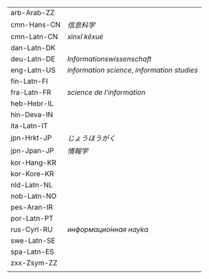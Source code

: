 | | |
|-|-|
| arb-Arab-ZZ |  |
| cmn-Hans-CN | _信息科学_ |
| cmn-Latn-CN | _xìnxī kēxué_ |
| dan-Latn-DK |  |
| deu-Latn-DE | _Informationswissenschaft_ |
| eng-Latn-US | _information science_, _information studies_ |
| fin-Latn-FI |  |
| fra-Latn-FR | _science de l'information_ |
| heb-Hebr-IL |  |
| hin-Deva-IN |  |
| ita-Latn-IT |  |
| jpn-Hrkt-JP | _じょうほうがく_ |
| jpn-Jpan-JP | _情報学_ |
| kor-Hang-KR |  |
| kor-Kore-KR |  |
| nld-Latn-NL |  |
| nob-Latn-NO |  |
| pes-Aran-IR |  |
| por-Latn-PT |  |
| rus-Cyrl-RU | _информацио́нная нау́ка_ |
| swe-Latn-SE |  |
| spa-Latn-ES |  |
| zxx-Zsym-ZZ |  |
|  |  |
